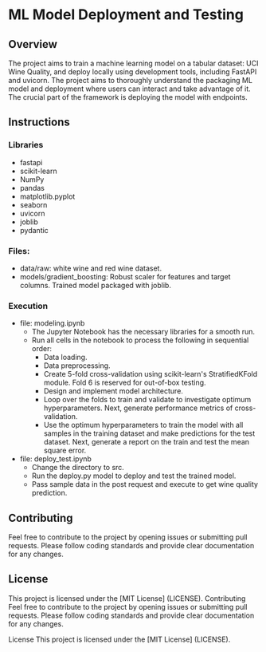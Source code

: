 # ML Model Deployment and Testing

## Overview

The project aims to train a machine learning model on a tabular dataset: UCI Wine Quality, and deploy locally using development tools, including FastAPI and uvicorn. The project aims to thoroughly understand the packaging ML model and deployment where users can interact and take advantage of it. The crucial part of the framework is deploying the model with endpoints.


## Instructions

### Libraries

- fastapi
- scikit-learn
- NumPy
- pandas
- matplotlib.pyplot
- seaborn
- uvicorn
- joblib
- pydantic

### Files:

- data/raw: white wine and red wine dataset.
- models/gradient_boosting: Robust scaler for features and target columns. Trained model packaged with joblib.

### Execution

- file: modeling.ipynb
    - The Jupyter Notebook has the necessary libraries for a smooth run.
    - Run all cells in the notebook to process the following in sequential order:
        - Data loading.
        - Data preprocessing.
        - Create 5-fold cross-validation using scikit-learn's StratifiedKFold module. Fold 6 is reserved for out-of-box testing.
        - Design and implement model architecture.
        - Loop over the folds to train and validate to investigate optimum hyperparameters. Next, generate performance metrics of cross-validation.
        - Use the optimum hyperparameters to train the model with all samples in the training dataset and make predictions for the test dataset. Next, generate a report on the train and test the mean square error.
- file: deploy_test.ipynb
    - Change the directory to src.
    - Run the deploy.py model to deploy and test the trained model.
    - Pass sample data in the post request and execute to get wine quality prediction.

## Contributing

Feel free to contribute to the project by opening issues or submitting pull requests. Please follow coding standards and provide clear documentation for any changes.

## License

This project is licensed under the [MIT License] (LICENSE).
Contributing
Feel free to contribute to the project by opening issues or submitting pull requests. Please follow coding standards and provide clear documentation for any changes.

License
This project is licensed under the [MIT License] (LICENSE).
